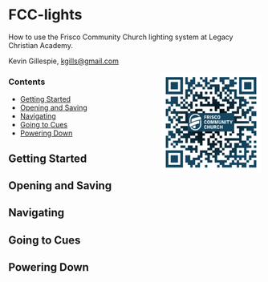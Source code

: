 # FCC-lights
How to use the Frisco Community Church lighting system at Legacy Christian Academy.

Kevin Gillespie, kgills@gmail.com

<img align="right" width="200" height="200" src="pics/qr-code.png">

### Contents
* [Getting Started](#getting-started)
* [Opening and Saving](#going-to-cues)
* [Navigating](#navigating)
* [Going to Cues](#opening-and-saving)
* [Powering Down](#powering-down)

## Getting Started

## Opening and Saving

## Navigating

## Going to Cues

## Powering Down
